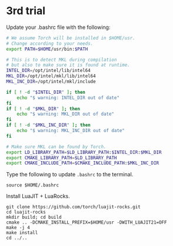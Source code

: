
# 3rd trial
Update your .bashrc file with the following:
```sh
# We assume Torch will be installed in $HOME/usr.
# Change according to your needs.
export PATH=$HOME/usr/bin:$PATH

# This is to detect MKL during compilation
# but also to make sure it is found at runtime.
INTEL_DIR=/opt/intel/lib/intel64
MKL_DIR=/opt/intel/mkl/lib/intel64
MKL_INC_DIR=/opt/intel/mkl/include

if [ ! -d "$INTEL_DIR" ]; then
    echo "$ warning: INTEL_DIR out of date"
fi
if [ ! -d "$MKL_DIR" ]; then
    echo "$ warning: MKL_DIR out of date"
fi
if [ ! -d "$MKL_INC_DIR" ]; then
    echo "$ warning: MKL_INC_DIR out of date"
fi

# Make sure MKL can be found by Torch.
export LD_LIBRARY_PATH=$LD_LIBRARY_PATH:$INTEL_DIR:$MKL_DIR
export CMAKE_LIBRARY_PATH=$LD_LIBRARY_PATH
export CMAKE_INCLUDE_PATH=$CMAKE_INCLUDE_PATH:$MKL_INC_DIR
```

Type the following to update `.bashrc` to the terminal.
```
source $HOME/.bashrc
```

Install LuaJIT + LuaRocks.
```
git clone https://github.com/torch/luajit-rocks.git
cd luajit-rocks
mkdir build; cd build
cmake .. -DCMAKE_INSTALL_PREFIX=$HOME/usr -DWITH_LUAJIT21=OFF
make -j 4
make install
cd ../..
```

